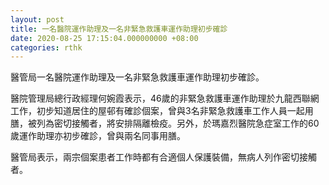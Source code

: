 ```yaml
---
layout: post
title: 一名醫院運作助理及一名非緊急救護車運作助理初步確診
date: 2020-08-25 17:15:04.000000000 +08:00
categories: rthk
---
```


醫管局一名醫院運作助理及一名非緊急救護車運作助理初步確診。

醫院管理局總行政經理何婉霞表示，46歲的非緊急救護車運作助理於九龍西聯網工作，初步知道居住的屋邨有確診個案，曾與3名非緊急救護車工作人員一起用膳，被列為密切接觸者，將安排隔離檢疫。另外，於瑪嘉烈醫院急症室工作的60歲運作助理亦初步確診，曾與兩名同事用膳。

醫管局表示，兩宗個案患者工作時都有合適個人保護裝備，無病人列作密切接觸者。
